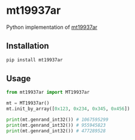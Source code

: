# mt19937ar
Python implementation of [mt19937ar](http://www.math.sci.hiroshima-u.ac.jp/m-mat/MT/MT2002/mt19937ar.html)

## Installation
```bash
pip install mt19937ar
```

## Usage
```python
from mt19937ar import MT19937ar

mt = MT19937ar()
mt.init_by_array([0x123, 0x234, 0x345, 0x456])

print(mt.genrand_int32()) # 1067595299
print(mt.genrand_int32()) # 955945823
print(mt.genrand_int32()) # 477289528
```

